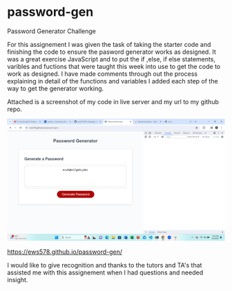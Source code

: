 # password-gen
Password Generator Challenge

For this assignement I was given the task of taking the starter code and finishing the code to ensure the pasword  generator works as designed. It was a great exercise JavaScript and to put the if ,else, if else statements, varibles and fuctions that were taught this week into use to get the code to work as designed. I have made comments through out the process explaining in detail of the functions and variables I added each step of the way to get the generator working.

Attached is a screenshot of my code in live server and my url to my github repo.

![Eric's PW Gen Screenshot](image.png)

https://ews578.github.io/password-gen/

I would like to give recognition and thanks to the tutors and TA's that assisted me with this assignement when I had questions and needed insight.